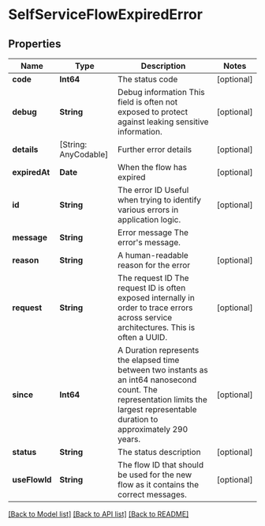 # SelfServiceFlowExpiredError

## Properties
Name | Type | Description | Notes
------------ | ------------- | ------------- | -------------
**code** | **Int64** | The status code | [optional] 
**debug** | **String** | Debug information  This field is often not exposed to protect against leaking sensitive information. | [optional] 
**details** | [String: AnyCodable] | Further error details | [optional] 
**expiredAt** | **Date** | When the flow has expired | [optional] 
**id** | **String** | The error ID  Useful when trying to identify various errors in application logic. | [optional] 
**message** | **String** | Error message  The error&#39;s message. | 
**reason** | **String** | A human-readable reason for the error | [optional] 
**request** | **String** | The request ID  The request ID is often exposed internally in order to trace errors across service architectures. This is often a UUID. | [optional] 
**since** | **Int64** | A Duration represents the elapsed time between two instants as an int64 nanosecond count. The representation limits the largest representable duration to approximately 290 years. | [optional] 
**status** | **String** | The status description | [optional] 
**useFlowId** | **String** | The flow ID that should be used for the new flow as it contains the correct messages. | [optional] 

[[Back to Model list]](../README.md#documentation-for-models) [[Back to API list]](../README.md#documentation-for-api-endpoints) [[Back to README]](../README.md)


